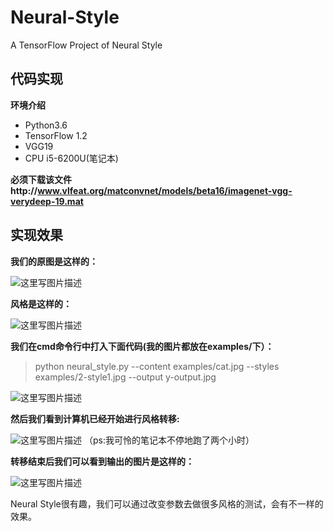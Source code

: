 # Neural-Style
A TensorFlow Project of Neural Style
## **代码实现**

**环境介绍**
- Python3.6
- TensorFlow 1.2
- VGG19
- CPU i5-6200U(笔记本)

**必须下载该文件http://www.vlfeat.org/matconvnet/models/beta16/imagenet-vgg-verydeep-19.mat**

## **实现效果**

**我们的原图是这样的：**

![这里写图片描述](http://img.blog.csdn.net/20180108210931718?watermark/2/text/aHR0cDovL2Jsb2cuY3Nkbi5uZXQvcXFfMzA2MTE2MDE=/font/5a6L5L2T/fontsize/400/fill/I0JBQkFCMA==/dissolve/70/gravity/SouthEast)

**风格是这样的：**

![这里写图片描述](http://img.blog.csdn.net/20180108212407292?watermark/2/text/aHR0cDovL2Jsb2cuY3Nkbi5uZXQvcXFfMzA2MTE2MDE=/font/5a6L5L2T/fontsize/400/fill/I0JBQkFCMA==/dissolve/70/gravity/SouthEast)

**我们在cmd命令行中打入下面代码(我的图片都放在examples/下）：**

> python neural_style.py --content examples/cat.jpg --styles examples/2-style1.jpg --output y-output.jpg

![这里写图片描述](http://img.blog.csdn.net/20180108213158508?watermark/2/text/aHR0cDovL2Jsb2cuY3Nkbi5uZXQvcXFfMzA2MTE2MDE=/font/5a6L5L2T/fontsize/400/fill/I0JBQkFCMA==/dissolve/70/gravity/SouthEast)

**然后我们看到计算机已经开始进行风格转移:**

![这里写图片描述](http://img.blog.csdn.net/20180108213257762?watermark/2/text/aHR0cDovL2Jsb2cuY3Nkbi5uZXQvcXFfMzA2MTE2MDE=/font/5a6L5L2T/fontsize/400/fill/I0JBQkFCMA==/dissolve/70/gravity/SouthEast)
（ps:我可怜的笔记本不停地跑了两个小时）

**转移结束后我们可以看到输出的图片是这样的：**

![这里写图片描述](http://img.blog.csdn.net/20180108212431248?watermark/2/text/aHR0cDovL2Jsb2cuY3Nkbi5uZXQvcXFfMzA2MTE2MDE=/font/5a6L5L2T/fontsize/400/fill/I0JBQkFCMA==/dissolve/70/gravity/SouthEast)

Neural Style很有趣，我们可以通过改变参数去做很多风格的测试，会有不一样的效果。
